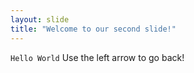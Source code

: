 ```yaml
---
layout: slide
title: "Welcome to our second slide!"
---
```

`Hello World`
Use the left arrow to go back!

